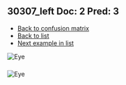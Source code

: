 ## 30307_left Doc: 2 Pred: 3
- [Back to confusion matrix](https://github.com/juliandewit/kaggle_retinopathy/blob/master/matrix.md)
- [Back to list](https://github.com/juliandewit/kaggle_retinopathy/blob/master/lists/23/list.md)
- [Next example in list](https://github.com/juliandewit/kaggle_retinopathy/blob/master/lists/23/30/30370_left.md)

![Eye](https://retinopaty.blob.core.windows.net/size1024/30307_left_2.jpeg)

### 

![Eye]()
